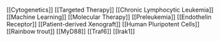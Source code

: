[[Cytogenetics]]
[[Targeted Therapy]]
[[Chronic Lymphocytic Leukemia]]
[[Machine Learning]]
[[Molecular Therapy]]
[[Preleukemia]]
[[Endothelin Receptor]]
[[Patient-derived Xenograft]]
[[Human Pluripotent Cells]]
[[Rainbow trout]]
[[MyD88]]
[[Traf6]]
[[Irak1]]

